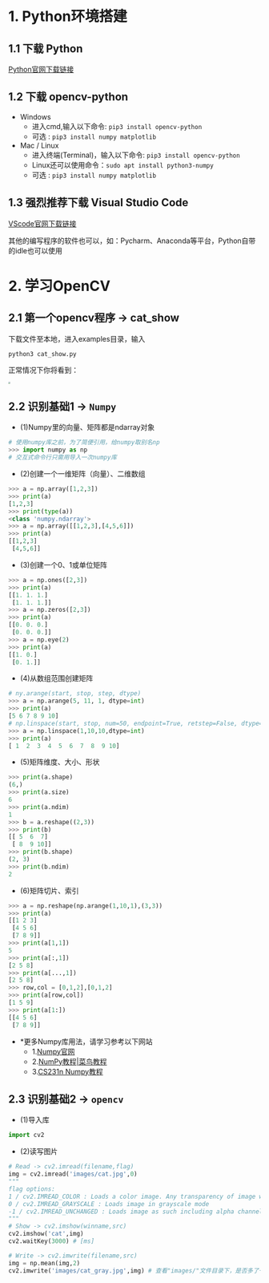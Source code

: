 # 1. Python环境搭建
## 1.1 下载 Python
[Python官网下载链接](https://www.python.org/)
<!-- ![1](figs/Python_web.png) -->

## 1.2 下载 opencv-python
* Windows
    * 进入cmd,输入以下命令: `pip3 install opencv-python`
    * 可选 : `pip3 install numpy matplotlib`
* Mac / Linux
    * 进入终端(Terminal)，输入以下命令: `pip3 install opencv-python`
    * Linux还可以使用命令：`sudo apt install python3-numpy`
    * 可选 : `pip3 install numpy matplotlib`

## 1.3 强烈推荐下载 Visual Studio Code
[VScode官网下载链接](https://code.visualstudio.com/)

其他的编写程序的软件也可以，如：Pycharm、Anaconda等平台，Python自带的idle也可以使用

# 2. 学习OpenCV
## 2.1 第一个opencv程序 -> cat_show
下载文件至本地，进入examples目录，输入

```python3 cat_show.py```

正常情况下你将看到：
<!-- ![1](figs/cat_show.png) -->
<img src="figs/cv2_cat.png" style="zoom:25%">

## 2.2 识别基础1 -> `Numpy`

* (1)Numpy里的向量、矩阵都是ndarray对象
```python
# 使用numpy库之前，为了简便引用，给numpy取别名np
>>> import numpy as np
# 交互式命令行只需用导入一次numpy库
```
* (2)创建一个一维矩阵（向量）、二维数组
```python
>>> a = np.array([1,2,3])
>>> print(a)
[1,2,3]
>>> print(type(a))
<class 'numpy.ndarray'>
>>> a = np.array([[1,2,3],[4,5,6]])
>>> print(a)
[[1,2,3]
 [4,5,6]]
```
* (3)创建一个0、1或单位矩阵
```python
>>> a = np.ones([2,3])
>>> print(a)
[[1. 1. 1.]
 [1. 1. 1.]]
>>> a = np.zeros([2,3])
>>> print(a)
[[0. 0. 0.]
 [0. 0. 0.]]
>>> a = np.eye(2)
>>> print(a)
[[1. 0.]
 [0. 1.]]
```
* (4)从数组范围创建矩阵
```python
# ny.arange(start, stop, step, dtype)
>>> a = np.arange(5, 11, 1, dtype=int)
>>> print(a)
[5 6 7 8 9 10]
# np.linspace(start, stop, num=50, endpoint=True, retstep=False, dtype=None)
>>> a = np.linspace(1,10,10,dtype=int)
>>> print(a)
[ 1  2  3  4  5  6  7  8  9 10]
```
* (5)矩阵维度、大小、形状
```python
>>> print(a.shape)
(6,)
>>> print(a.size)
6
>>> print(a.ndim)
1
>>> b = a.reshape((2,3))
>>> print(b)
[[ 5  6  7]
 [ 8  9 10]]
>>> print(b.shape)
(2, 3)
>>> print(b.ndim)
2
```
* (6)矩阵切片、索引
```python
>>> a = np.reshape(np.arange(1,10,1),(3,3))
>>> print(a)
[[1 2 3]
 [4 5 6]
 [7 8 9]]
>>> print(a[1,1])
5
>>> print(a[:,1])
[2 5 8]
>>> print(a[...,1])
[2 5 8]
>>> row,col = [0,1,2],[0,1,2]
>>> print(a[row,col])
[1 5 9]
>>> print(a[1:])
[[4 5 6]
 [7 8 9]]
```
* *更多Numpy库用法，请学习参考以下网站
    * 1.[Numpy官网](https://numpy.org/doc/stable/reference/)
    * 2.[NumPy教程|菜鸟教程](https://www.runoob.com/numpy/numpy-tutorial.html)
    * 3.[CS231n Numpy教程](https://cs231n.github.io/python-numpy-tutorial/)

## 2.3 识别基础2 -> `opencv`
* (1)导入库
```python
import cv2
```
* (2)读写图片
```python
# Read -> cv2.imread(filename,flag)
img = cv2.imread('images/cat.jpg',0)
"""
flag options:
1 / cv2.IMREAD_COLOR : Loads a color image. Any transparency of image will be neglected. It is the default flag.
0 / cv2.IMREAD_GRAYSCALE : Loads image in grayscale mode
-1 / cv2.IMREAD_UNCHANGED : Loads image as such including alpha channel
"""
# Show -> cv2.imshow(winname,src)
cv2.imshow('cat',img)
cv2.waitKey(3000) # [ms]

# Write -> cv2.imwrite(filename,src)
img = np.mean(img,2)
cv2.imwrite('images/cat_gray.jpg',img) # 查看"images/"文件目录下，是否多了一只灰度猫
```
